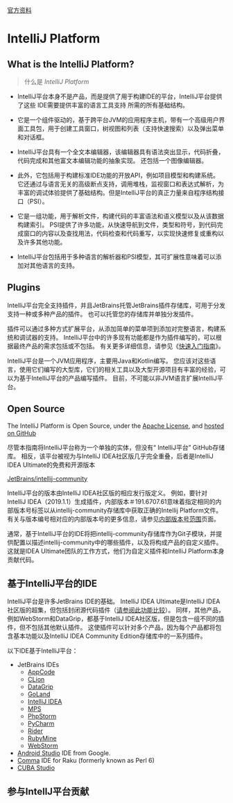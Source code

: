 [官方资料](https://plugins.jetbrains.com/docs/intellij/welcome.html)

# IntelliJ Platform

## What is the IntelliJ Platform?

> 什么是 *IntelliJ Platform*

* IntelliJ平台本身不是产品，而是提供了用于构建IDE的平台，IntelliJ平台提供了这些 IDE需要提供丰富的语言工具支持 所需的所有基础结构。

* 它是一个组件驱动的，基于跨平台JVM的应用程序主机，带有一个高级用户界面工具包，用于创建工具窗口，树视图和列表（支持快速搜索）以及弹出菜单和对话框。

* IntelliJ平台具有一个全文本编辑器，该编辑器具有语法突出显示，代码折叠，代码完成和其他富文本编辑功能的抽象实现。
    还包括一个图像编辑器。

* 此外，它包括用于构建标准IDE功能的开放API，例如项目模型和构建系统。
    它还通过与语言无关的高级断点支持，调用堆栈，监视窗口和表达式解析，为丰富的调试体验提供了基础结构。但是IntelliJ平台的真正力量来自程序结构接口（PSI）。
* 它是一组功能，用于解析文件，构建代码的丰富语法和语义模型以及从该数据构建索引。 
    PSI提供了许多功能，从快速导航到文件，类型和符号，到代码完成窗口的内容以及查找用法，代码检查和代码重写，以实现快速修复或重构以及许多其他功能。
* IntelliJ平台包括用于多种语言的解析器和PSI模型，其可扩展性意味着可以添加对其他语言的支持。



## Plugins﻿

IntelliJ平台完全支持插件，并且JetBrains托管JetBrains插件存储库，可用于分发支持一种或多种产品的插件。
也可以托管您的存储库并单独分发插件。

插件可以通过多种方式扩展平台，从添加简单的菜单项到添加对完整语言，构建系统和调试器的支持。 
IntelliJ平台中的许多现有功能都是作为插件编写的，可以根据最终产品的需求包括或不包括。
有关更多详细信息，请参见《[快速入门指南](https://plugins.jetbrains.com/docs/intellij/basics.html)》。

IntelliJ平台是一个JVM应用程序，主要用Java和Kotlin编写。
您应该对这些语言，使用它们编写的大型库，它们的相关工具以及大型开源项目有丰富的经验，可以为基于IntelliJ平台的产品编写插件。
目前，不可能以非JVM语言扩展IntelliJ平台。

## Open Source﻿

The IntelliJ Platform is Open Source, under the [Apache License](https://upsource.jetbrains.com/idea-ce/file/idea-ce-ba0c8fc9ab9bf23a71a6a963cd84fc89b09b9fc8/LICENSE.txt), and [hosted on GitHub](https://github.com/JetBrains/intellij-community)

尽管本指南将IntelliJ平台称为一个单独的实体，但没有“ IntelliJ平台” GitHub存储库。
相反，该平台被视为与IntelliJ IDEA社区版几乎完全重叠，后者是IntelliJ IDEA Ultimate的免费和开源版本

[JetBrains/intellij-community](https://github.com/JetBrains/intellij-community)

IntelliJ平台的版本由IntelliJ IDEA社区版的相应发行版定义。
例如，要针对IntelliJ IDEA（2019.1.1）生成插件，内部版本＃191.6707.61意味着指定相同的内部版本号标签以从intellij-community存储库中获取正确的Intellij Platform文件。
有关与版本编号相对应的内部版本号的更多信息，请参见[内部版本号范围](https://plugins.jetbrains.com/docs/intellij/build-number-ranges.html)页面。

通常，基于IntelliJ平台的IDE将把intellij-community存储库作为Git子模块，并提供配置以描述intellij-community中的哪些插件，以及将构成产品的自定义插件。
这就是IDEA Ultimate团队的工作方式，他们为自定义插件和IntelliJ Platform本身贡献代码。



## 基于IntelliJ平台的IDE

IntelliJ平台是许多JetBrains IDE的基础。 
IntelliJ IDEA Ultimate是IntelliJ IDEA社区版的超集，但包括封闭源代码插件（[请参阅此功能比较](https://www.jetbrains.com/idea/features/editions_comparison_matrix.html)）。
同样，其他产品，例如WebStorm和DataGrip，都基于IntelliJ IDEA社区版，但是包含一组不同的插件，但不包括其他默认插件。
这使插件可以针对多个产品，因为每个产品都将包含基本功能以及IntelliJ IDEA Community Edition存储库中的一系列插件。

以下IDE基于IntelliJ平台：

- JetBrains IDEs
    - [AppCode](https://www.jetbrains.com/objc/)
    - [CLion](https://www.jetbrains.com/clion/)
    - [DataGrip](https://www.jetbrains.com/datagrip/)
    - [GoLand](https://www.jetbrains.com/go/)
    - [IntelliJ IDEA](https://www.jetbrains.com/idea/)
    - [MPS](https://www.jetbrains.com/mps/)
    - [PhpStorm](https://www.jetbrains.com/phpstorm/)
    - [PyCharm](https://www.jetbrains.com/pycharm/)
    - [Rider](https://plugins.jetbrains.com/docs/intellij/intellij-platform.html#rider)
    - [RubyMine](https://www.jetbrains.com/ruby/)
    - [WebStorm](https://www.jetbrains.com/webstorm/)
- [Android Studio](https://developer.android.com/studio/index.html) IDE from Google.
- [Comma](https://commaide.com/) IDE for Raku (formerly known as Perl 6)
- [CUBA Studio](https://www.cuba-platform.com/)



## 参与IntellJ平台贡献




